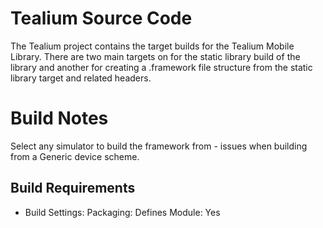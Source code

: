 # Tealium Source Code

The Tealium project contains the target builds for the Tealium Mobile Library.  There are two main targets on for the static library build of the library and another for creating a .framework file structure from the static library target and related headers.

# Build Notes

Select any simulator to build the framework from - issues when building from a Generic device scheme.

## Build Requirements

- Build Settings: Packaging: Defines Module: Yes
